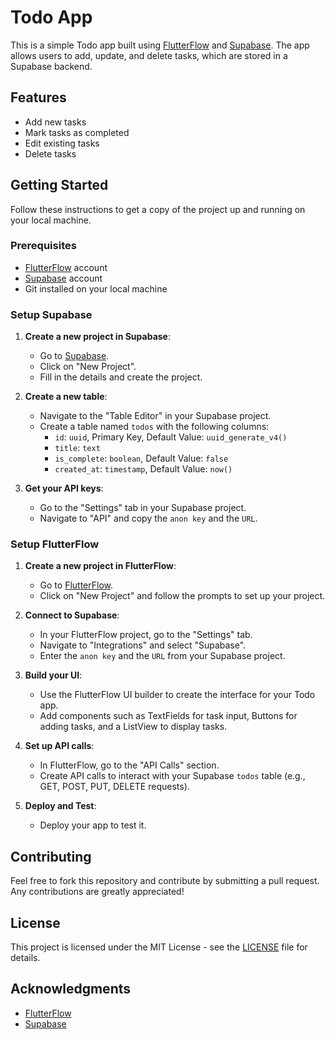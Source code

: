 # Todo App

This is a simple Todo app built using [FlutterFlow](https://flutterflow.io/) and [Supabase](https://supabase.io/). The app allows users to add, update, and delete tasks, which are stored in a Supabase backend.

## Features

- Add new tasks
- Mark tasks as completed
- Edit existing tasks
- Delete tasks

## Getting Started

Follow these instructions to get a copy of the project up and running on your local machine.

### Prerequisites

- [FlutterFlow](https://flutterflow.io/) account
- [Supabase](https://supabase.io/) account
- Git installed on your local machine

### Setup Supabase

1. **Create a new project in Supabase**:
   - Go to [Supabase](https://supabase.io/).
   - Click on "New Project".
   - Fill in the details and create the project.

2. **Create a new table**:
   - Navigate to the "Table Editor" in your Supabase project.
   - Create a table named `todos` with the following columns:
     - `id`: `uuid`, Primary Key, Default Value: `uuid_generate_v4()`
     - `title`: `text`
     - `is_complete`: `boolean`, Default Value: `false`
     - `created_at`: `timestamp`, Default Value: `now()`

3. **Get your API keys**:
   - Go to the "Settings" tab in your Supabase project.
   - Navigate to "API" and copy the `anon key` and the `URL`.

### Setup FlutterFlow

1. **Create a new project in FlutterFlow**:
   - Go to [FlutterFlow](https://flutterflow.io/).
   - Click on "New Project" and follow the prompts to set up your project.

2. **Connect to Supabase**:
   - In your FlutterFlow project, go to the "Settings" tab.
   - Navigate to "Integrations" and select "Supabase".
   - Enter the `anon key` and the `URL` from your Supabase project.

3. **Build your UI**:
   - Use the FlutterFlow UI builder to create the interface for your Todo app.
   - Add components such as TextFields for task input, Buttons for adding tasks, and a ListView to display tasks.

4. **Set up API calls**:
   - In FlutterFlow, go to the "API Calls" section.
   - Create API calls to interact with your Supabase `todos` table (e.g., GET, POST, PUT, DELETE requests).

5. **Deploy and Test**:
   - Deploy your app to test it.

## Contributing

Feel free to fork this repository and contribute by submitting a pull request. Any contributions are greatly appreciated!

## License

This project is licensed under the MIT License - see the [LICENSE](LICENSE) file for details.

## Acknowledgments

- [FlutterFlow](https://flutterflow.io/)
- [Supabase](https://supabase.io/)

